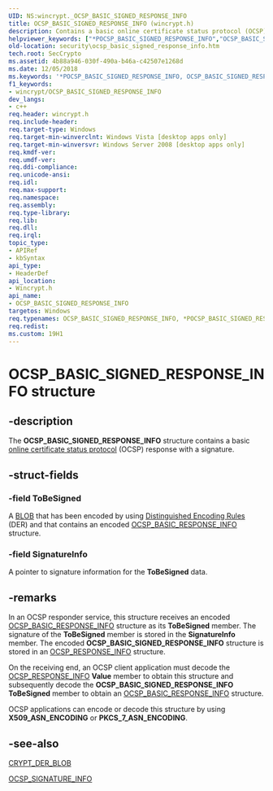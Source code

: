 ```yaml
---
UID: NS:wincrypt._OCSP_BASIC_SIGNED_RESPONSE_INFO
title: OCSP_BASIC_SIGNED_RESPONSE_INFO (wincrypt.h)
description: Contains a basic online certificate status protocol (OCSP) response with a signature.helpviewer_keywords: ["*POCSP_BASIC_SIGNED_RESPONSE_INFO","OCSP_BASIC_SIGNED_RESPONSE_INFO","OCSP_BASIC_SIGNED_RESPONSE_INFO structure [Security]","POCSP_BASIC_SIGNED_RESPONSE_INFO","POCSP_BASIC_SIGNED_RESPONSE_INFO structure pointer [Security]","security.ocsp_basic_signed_response_info","wincrypt/OCSP_BASIC_SIGNED_RESPONSE_INFO","wincrypt/POCSP_BASIC_SIGNED_RESPONSE_INFO"]
old-location: security\ocsp_basic_signed_response_info.htm
tech.root: SecCrypto
ms.assetid: 4b88a946-030f-490a-b46a-c42507e1268d
ms.date: 12/05/2018
ms.keywords: '*POCSP_BASIC_SIGNED_RESPONSE_INFO, OCSP_BASIC_SIGNED_RESPONSE_INFO, OCSP_BASIC_SIGNED_RESPONSE_INFO structure [Security], POCSP_BASIC_SIGNED_RESPONSE_INFO, POCSP_BASIC_SIGNED_RESPONSE_INFO structure pointer [Security], security.ocsp_basic_signed_response_info, wincrypt/OCSP_BASIC_SIGNED_RESPONSE_INFO, wincrypt/POCSP_BASIC_SIGNED_RESPONSE_INFO'
f1_keywords:
- wincrypt/OCSP_BASIC_SIGNED_RESPONSE_INFO
dev_langs:
- c++
req.header: wincrypt.h
req.include-header: 
req.target-type: Windows
req.target-min-winverclnt: Windows Vista [desktop apps only]
req.target-min-winversvr: Windows Server 2008 [desktop apps only]
req.kmdf-ver: 
req.umdf-ver: 
req.ddi-compliance: 
req.unicode-ansi: 
req.idl: 
req.max-support: 
req.namespace: 
req.assembly: 
req.type-library: 
req.lib: 
req.dll: 
req.irql: 
topic_type:
- APIRef
- kbSyntax
api_type:
- HeaderDef
api_location:
- Wincrypt.h
api_name:
- OCSP_BASIC_SIGNED_RESPONSE_INFO
targetos: Windows
req.typenames: OCSP_BASIC_SIGNED_RESPONSE_INFO, *POCSP_BASIC_SIGNED_RESPONSE_INFO
req.redist: 
ms.custom: 19H1
---
```


# OCSP_BASIC_SIGNED_RESPONSE_INFO structure


## -description


 The <b>OCSP_BASIC_SIGNED_RESPONSE_INFO</b> structure contains a basic <a href="https://docs.microsoft.com/windows/desktop/SecGloss/o-gly">online certificate status protocol</a> (OCSP) response with a signature.


## -struct-fields




### -field ToBeSigned

A <a href="https://docs.microsoft.com/windows/desktop/SecGloss/b-gly">BLOB</a> that has been encoded by using <a href="https://docs.microsoft.com/windows/desktop/SecGloss/d-gly">Distinguished Encoding Rules</a> (DER) and that contains an encoded <a href="https://docs.microsoft.com/windows/desktop/api/wincrypt/ns-wincrypt-ocsp_basic_response_info">OCSP_BASIC_RESPONSE_INFO</a> structure.


### -field SignatureInfo

A pointer to signature information for the <b>ToBeSigned</b> data.


## -remarks



In an OCSP responder service, this structure receives an encoded <a href="https://docs.microsoft.com/windows/desktop/api/wincrypt/ns-wincrypt-ocsp_basic_response_info">OCSP_BASIC_RESPONSE_INFO</a> structure as its <b>ToBeSigned</b> member. The signature  of the <b>ToBeSigned</b>  member is stored in the <b>SignatureInfo</b> member. The encoded <b>OCSP_BASIC_SIGNED_RESPONSE_INFO</b> structure is stored in an <a href="https://docs.microsoft.com/windows/desktop/api/wincrypt/ns-wincrypt-ocsp_response_info">OCSP_RESPONSE_INFO</a> structure.

On the receiving end, an OCSP client application must decode the <a href="https://docs.microsoft.com/windows/desktop/api/wincrypt/ns-wincrypt-ocsp_response_info">OCSP_RESPONSE_INFO</a> <b>Value</b> member to obtain this structure and subsequently decode the <b>OCSP_BASIC_SIGNED_RESPONSE_INFO</b> <b>ToBeSigned</b> member to obtain an <a href="https://docs.microsoft.com/windows/desktop/api/wincrypt/ns-wincrypt-ocsp_basic_response_info">OCSP_BASIC_RESPONSE_INFO</a> structure.

OCSP applications can encode or decode this structure by using <b>X509_ASN_ENCODING</b> or <b>PKCS_7_ASN_ENCODING</b>.




## -see-also




<a href="https://docs.microsoft.com/previous-versions/windows/desktop/legacy/aa381414(v=vs.85)">CRYPT_DER_BLOB</a>



<a href="https://docs.microsoft.com/windows/desktop/api/wincrypt/ns-wincrypt-ocsp_signature_info">OCSP_SIGNATURE_INFO</a>
 

 

